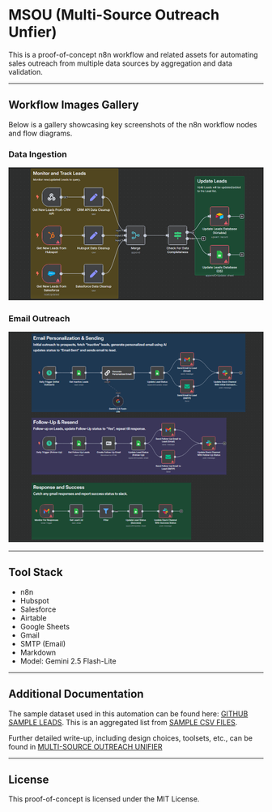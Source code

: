 # MSOU (Multi-Source Outreach Unfier)

This is a proof-of-concept n8n workflow and related assets for automating sales outreach from multiple data sources by aggregation and data validation.

---

## Workflow Images Gallery

Below is a gallery showcasing key screenshots of the n8n workflow nodes and flow diagrams.

### Data Ingestion

![Data Ingestion](./images/01_-_Data_Ingestion.png)

### Email Outreach

![Email Outreach](./images/02_-_Email_Outreach.png)

---

## Tool Stack

* n8n
* Hubspot
* Salesforce
* Airtable
* Google Sheets
* Gmail
* SMTP (Email)
* Markdown
* Model: Gemini 2.5 Flash-Lite

---

## Additional Documentation

The sample dataset used in this automation can be found here: [GITHUB SAMPLE LEADS](https://docs.google.com/spreadsheets/d/1Jj-JmLzVlNysVdX3du7nrXdkof1D4uT2ZvKMkf_RCv0/edit?gid=0#gid=0). This is an aggregated list from [SAMPLE CSV FILES](https://github.com/datablist/sample-csv-files).

Further detailed write-up, including design choices, toolsets, etc., can be found in [MULTI-SOURCE OUTREACH UNIFIER](https://docs.google.com/document/d/1E_TGf-VTY7wtICi2pGYG44vwWV-BgRZUwazndJaAYnk/)

---

## License

This proof-of-concept is licensed under the MIT License.

